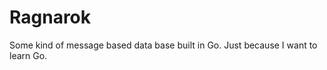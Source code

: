 Ragnarok
========

Some kind of message based data base built in Go. Just because I want to learn Go.
